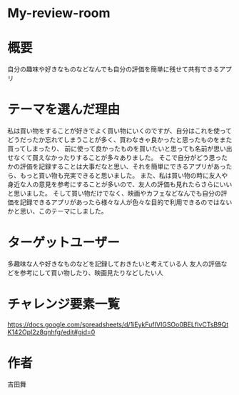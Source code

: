 # My-review-room



# 概要
自分の趣味や好きなものなどなんでも自分の評価を簡単に残せて共有できるアプリ



# テーマを選んだ理由
私は買い物をすることが好きでよく買い物にいくのですが、自分はこれを使ってどうだったか忘れてしまうことが多く、買わなきゃ良かったと思ったものをまた買ってしまったり、
前に使って良かったものを買いたいと思っても名前が思い出せなくて買えなかったりすることが多々ありました。
そこで自分がどう思ったかの評価を記録することは大事だなと思い、それを簡単にできるアプリがあったら、もっと買い物も充実できると思いました。
また、私は買い物の時に友人や身近な人の意見を参考にすることが多いので、友人の評価も見れたらさらにいいと思いました。
そして買い物だけでなく、映画やカフェなどなんでも自分の評価を記録できるアプリがあったら様々な人が色々な目的で利用できるのではないかと思い、このテーマにしました。



# ターゲットユーザー
多趣味な人や好きなものなどを記録しておきたいと考えている人
友人の評価などを参考にして買い物したり、映画見たりなどしたい人

# チャレンジ要素一覧　

https://docs.google.com/spreadsheets/d/1iEykFufIVIGSOo0BELfIvCTsB9QtK142OpI2z8qnhfg/edit#gid=0



# 作者
吉田舞
